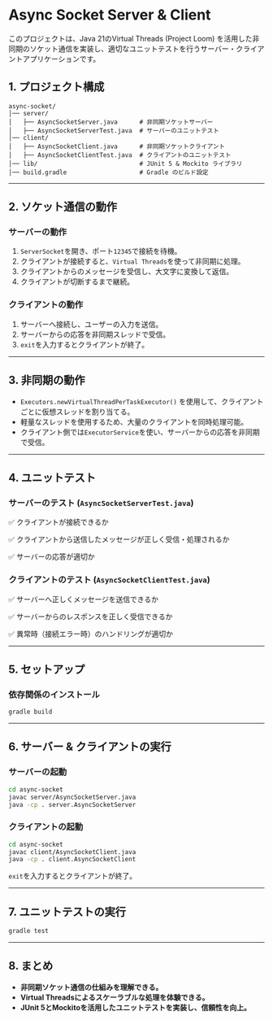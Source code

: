 # Async Socket Server & Client

このプロジェクトは、Java 21のVirtual Threads (Project Loom) を活用した非同期のソケット通信を実装し、適切なユニットテストを行うサーバー・クライアントアプリケーションです。

## 1. プロジェクト構成

```shell
async-socket/
│── server/
│   ├── AsyncSocketServer.java      # 非同期ソケットサーバー
│   ├── AsyncSocketServerTest.java  # サーバーのユニットテスト
│── client/
│   ├── AsyncSocketClient.java      # 非同期ソケットクライアント
│   ├── AsyncSocketClientTest.java  # クライアントのユニットテスト
│── lib/                            # JUnit 5 & Mockito ライブラリ
│── build.gradle                    # Gradle のビルド設定
```

---

## 2. ソケット通信の動作

### サーバーの動作

1. `ServerSocket`を開き、ポート`12345`で接続を待機。
2. クライアントが接続すると、`Virtual Threads`を使って非同期に処理。
3. クライアントからのメッセージを受信し、大文字に変換して返信。
4. クライアントが切断するまで継続。

### クライアントの動作

1. サーバーへ接続し、ユーザーの入力を送信。
2. サーバーからの応答を非同期スレッドで受信。
3. `exit`を入力するとクライアントが終了。

---

## 3. 非同期の動作

- `Executors.newVirtualThreadPerTaskExecutor()` を使用して、クライアントごとに仮想スレッドを割り当てる。
- 軽量なスレッドを使用するため、大量のクライアントを同時処理可能。
- クライアント側では`ExecutorService`を使い、サーバーからの応答を非同期で受信。

---

## 4. ユニットテスト

### サーバーのテスト (`AsyncSocketServerTest.java`)

✅ クライアントが接続できるか

✅ クライアントから送信したメッセージが正しく受信・処理されるか

✅ サーバーの応答が適切か

### クライアントのテスト (`AsyncSocketClientTest.java`)

✅ サーバーへ正しくメッセージを送信できるか

✅ サーバーからのレスポンスを正しく受信できるか

✅ 異常時（接続エラー時）のハンドリングが適切か

---

## 5. セットアップ

### 依存関係のインストール

```sh
gradle build
```

---

## 6. サーバー & クライアントの実行

### **サーバーの起動**

```sh
cd async-socket
javac server/AsyncSocketServer.java
java -cp . server.AsyncSocketServer
```

### **クライアントの起動**

```sh
cd async-socket
javac client/AsyncSocketClient.java
java -cp . client.AsyncSocketClient
```

`exit`を入力するとクライアントが終了。

---

## 7. ユニットテストの実行

```sh
gradle test
```

---

## 8. まとめ

- **非同期ソケット通信の仕組みを理解できる。**
- **Virtual Threadsによるスケーラブルな処理を体験できる。**
- **JUnit 5とMockitoを活用したユニットテストを実装し、信頼性を向上。**
